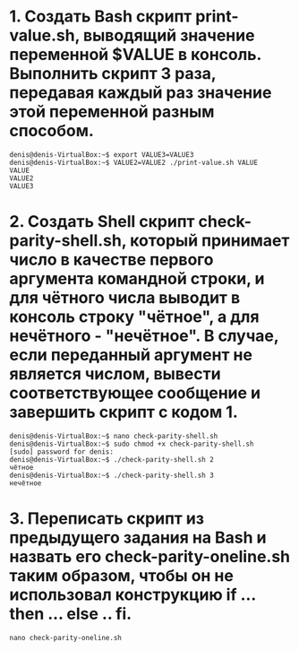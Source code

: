 # 1. Создать Bash скрипт print-value.sh, выводящий значение переменной $VALUE в консоль. Выполнить скрипт 3 раза, передавая каждый раз значение этой переменной разным способом.
```
denis@denis-VirtualBox:~$ export VALUE3=VALUE3
denis@denis-VirtualBox:~$ VALUE2=VALUE2 ./print-value.sh VALUE
VALUE
VALUE2
VALUE3
```
# 2. Создать Shell скрипт check-parity-shell.sh, который принимает число в качестве первого аргумента командной строки, и для чётного числа выводит в консоль строку "чётное", а для нечётного - "нечётное". В случае, если переданный аргумент не является числом, вывести соответствующее сообщение и завершить скрипт с кодом 1.
```
denis@denis-VirtualBox:~$ nano check-parity-shell.sh
denis@denis-VirtualBox:~$ sudo chmod +x check-parity-shell.sh 
[sudo] password for denis: 
denis@denis-VirtualBox:~$ ./check-parity-shell.sh 2
чётное
denis@denis-VirtualBox:~$ ./check-parity-shell.sh 3
нечётное
```

# 3. Переписать скрипт из предыдущего задания на Bash и назвать его check-parity-oneline.sh таким образом, чтобы он не использовал конструкцию if ... then ... else .. fi.
```
nano check-parity-oneline.sh
```